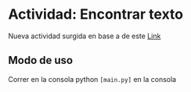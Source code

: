# Actividad: Encontrar texto
Nueva actividad surgida en base a de este [Link][1]

## Modo de uso

Correr en la consola python `[main.py]` en la consola 

[1]:http://www.pythondiario.com/2014/08/ejercicios-en-python-parte-5.html
